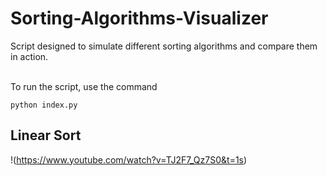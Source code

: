 # Sorting-Algorithms-Visualizer
Script designed to simulate different sorting algorithms and compare them in action.

\
To run the script, use the command
```
python index.py
```

## Linear Sort
!(https://www.youtube.com/watch?v=TJ2F7_Qz7S0&t=1s)
